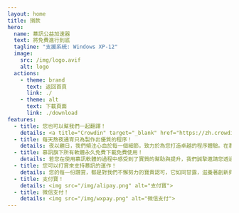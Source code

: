 ```yaml
---
layout: home
title: 捐款
hero:
  name: 慕訊公益加速器
  text: 將免費進行到底
  tagline: "支援系統: Windows XP-12"
  image:
    src: /img/logo.avif
    alt: logo
  actions:
    - theme: brand
      text: 返回首頁
      link: ./
    - theme: alt
      text: 下載頁面
      link: ./download
features:
  - title: 您也可以幫我們一起翻譯！
    details: <a title="Crowdin" target="_blank" href="https://zh.crowdin.com/project/mxfree"><img src="https://badges.crowdin.net/mxfree/localized.svg"></a><br/><a title="Crowdin" target="_blank" href="https://zh.crowdin.com/project/mxfree">立即前往→</a>
  - title: 每天熬夜通宵只為製作出優質的程序！
    details: 夜以繼日，我們傾注心血於每一個細節，致力於為您打造卓越的程序體驗。在慕訊，我們堅持信念，旗下所有精心雕琢的軟體均開放免費下載與無限使用，旨在打破界限，讓更多人享受到科技的便利。
  - title: 慕訊旗下所有軟體永久免費下載免費使用！
    details: 若您在使用慕訊軟體的過程中感受到了實質的幫助與提升，我們誠摯邀請您透過打賞給予我們鼓勵。這不僅是對現有成果的認可，更是對未來無限可能的共同投資。讓我們攜手，共創更輝煌的數位時代，您的支持，是我們不斷前進的強大動力。
  - title: 您可以打賞來支持慕訊的運作！
    details: 您的每一份讚賞，都是對我們不懈努力的寶貴認可，它如同甘露，滋養著創新與進步的土壤。這些溫暖的支持，直接投入到維持慕訊生態系統健康運轉的必備開銷中——包括確保網站流暢訪問的域名維護、支撐數據高速傳輸的伺服器費用、以及優化全球用戶訪問速度的CDN服務，每 一筆都至關重要。
  - title: 支付寶！
    details: <img src="/img/alipay.png" alt="支付寶">
  - title: 微信支付！
    details: <img src="/img/wxpay.png" alt="微信支付">
---
```

